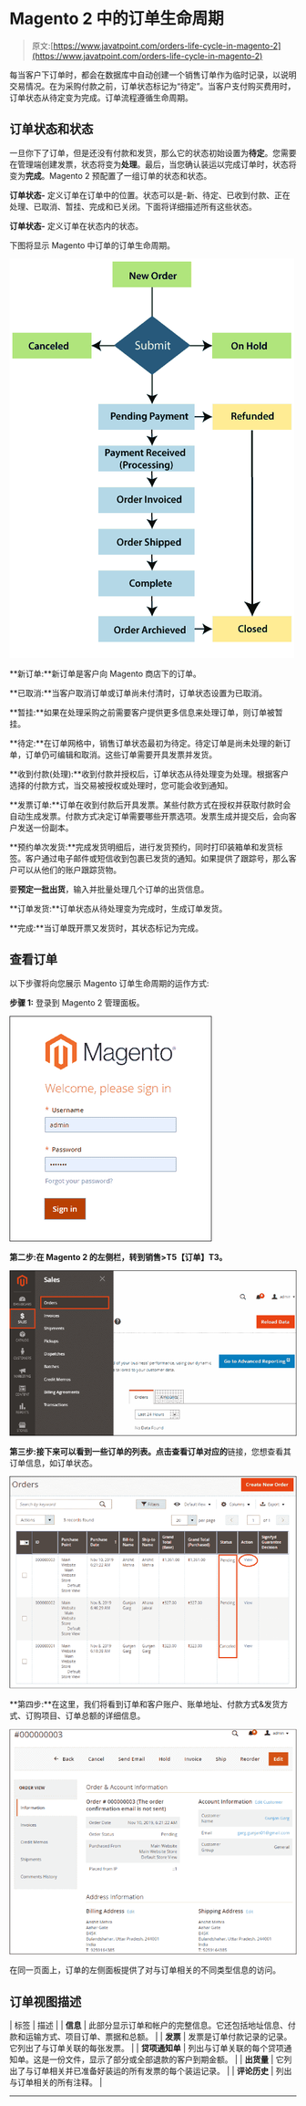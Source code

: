 # Magento 2 中的订单生命周期

> 原文:[https://www.javatpoint.com/orders-life-cycle-in-magento-2](https://www.javatpoint.com/orders-life-cycle-in-magento-2)

每当客户下订单时，都会在数据库中自动创建一个销售订单作为临时记录，以说明交易情况。在为采购付款之前，订单状态标记为“待定”。当客户支付购买费用时，订单状态从待定变为完成。订单流程遵循生命周期。

## 订单状态和状态

一旦你下了订单，但是还没有付款和发货，那么它的状态初始设置为**待定**。您需要在管理端创建发票，状态将变为**处理**。最后，当您确认装运以完成订单时，状态将变为**完成**。Magento 2 预配置了一组订单的状态和状态。

**订单状态-** 定义订单在订单中的位置。状态可以是-新、待定、已收到付款、正在处理、已取消、暂挂、完成和已关闭。下面将详细描述所有这些状态。

**订单状态-** 定义订单在状态内的状态。

下图将显示 Magento 中订单的订单生命周期。

![Orders Life Cycle in Magento 2](img/03bc5e635a01b49442b9f7d25b68bf13.png)

**新订单:**新订单是客户向 Magento 商店下的订单。

**已取消:**当客户取消订单或订单尚未付清时，订单状态设置为已取消。

**暂挂:**如果在处理采购之前需要客户提供更多信息来处理订单，则订单被暂挂。

**待定:**在订单网格中，销售订单状态最初为待定。待定订单是尚未处理的新订单，订单仍可编辑和取消。这些订单需要开具发票并发货。

**收到付款(处理):**收到付款并授权后，订单状态从待处理变为处理。根据客户选择的付款方式，当交易被授权或处理时，您可能会收到通知。

**发票订单:**订单在收到付款后开具发票。某些付款方式在授权并获取付款时会自动生成发票。付款方式决定订单需要哪些开票选项。发票生成并提交后，会向客户发送一份副本。

**预约单次发货:**完成发货明细后，进行发货预约，同时打印装箱单和发货标签。客户通过电子邮件或短信收到包裹已发货的通知。如果提供了跟踪号，那么客户可以从他们的账户跟踪货物。

要**预定一批出货**，输入并批量处理几个订单的出货信息。

**订单发货:**订单状态从待处理变为完成时，生成订单发货。

**完成:**当订单既开票又发货时，其状态标记为完成。

## 查看订单

以下步骤将向您展示 Magento 订单生命周期的运作方式:

**步骤 1:** 登录到 Magento 2 管理面板。

![Orders Life Cycle in Magento 2](img/05c23d73bebe554320503cc1f91a869d.png)

**第二步:**在 Magento 2 的左侧栏，转到**销售>T5【订单】T3。**

![Orders Life Cycle in Magento 2](img/e6e52f8420ff3178e064d1282cbb197b.png)

**第三步:**接下来可以看到一些订单的列表。点击**查看订单对应的**链接，您想查看其订单信息，如订单状态。

![Orders Life Cycle in Magento 2](img/5422b32692dfc138e9c822eae94dac0e.png)

**第四步:**在这里，我们将看到订单和客户账户、账单地址、付款方式&发货方式、订购项目、订单总额的详细信息。

![Orders Life Cycle in Magento 2](img/46c74e8e559e24cdbbd11d57f7f682dc.png)

在同一页面上，订单的左侧面板提供了对与订单相关的不同类型信息的访问。

## 订单视图描述

| 标签 | 描述 |
| **信息** | 此部分显示订单和帐户的完整信息。它还包括地址信息、付款和运输方式、项目订单、票据和总额。 |
| **发票** | 发票是订单付款记录的记录。它列出了与订单关联的每张发票。 |
| **贷项通知单** | 列出与订单关联的每个贷项通知单。这是一份文件，显示了部分或全部退款的客户到期金额。 |
| **出货量** | 它列出了与订单相关并已准备好装运的所有发票的每个装运记录。 |
| **评论历史** | 列出与订单相关的所有注释。 |

* * *